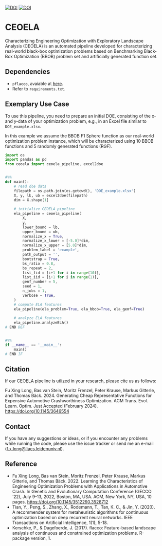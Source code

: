 [![DOI](https://zenodo.org/badge/480536772.svg)](https://zenodo.org/badge/latestdoi/480536772)
[![DOI](https://zenodo.org/badge/DOI/10.5281/zenodo.10397153.svg)](https://doi.org/10.5281/zenodo.10397153)

# CEOELA
Characterizing Engineering Optimization with Exploratory Landscape Analysis (CEOELA) is an automated pipeline developed for characterizing real-world black-box optimization problems based on Benchmarking Black-Box Optimization (BBOB) problem set and artificially generated function set.

## Dependencies

* `pflacco`, avaiable at [here](https://github.com/Reiyan/pflacco).
* Refer to `requirements.txt`.

## Exemplary Use Case

To use this pipeline, you need to prepare an initial DOE, consisting of the x- and y-data of your optimization problem, e.g., in an Excel file similar to `DOE_example.xlsx`.

In this example we assume the BBOB F1 Sphere function as our real-world optimization problem instance, which will be characterized using 10 BBOB functions and 5 randomly generated functions (RGF).

```python
import os
import pandas as pd
from ceoela import ceoela_pipeline, excel2doe


#%%
def main():
    # read doe data
    filepath = os.path.join(os.getcwd(), 'DOE_example.xlsx')
    X, y, lb, ub = excel2doe(filepath)
    dim = X.shape[1]
    
    # initialize CEOELA pipeline
    ela_pipeline = ceoela_pipeline(
        X,
        y,
        lower_bound = lb,
        upper_bound = ub,
        normalize_x = True,
        normalize_x_lower = [-5.0]*dim,
        normalize_x_upper = [5.0]*dim,
        problem_label = 'example',
        path_output = '',
        bootstrap = True,
        bs_ratio = 0.8,
        bs_repeat = 2,
        list_fid = [i+1 for i in range(10)],
        list_iid = [i+1 for i in range(1)],
        genf_number = 5,
        seed = 1,
        n_jobs = 1,
        verbose = True,
    )
    # compute ELA features
    ela_pipeline(ela_problem=True, ela_bbob=True, ela_genf=True)
    
    # analyze ELA features
    ela_pipeline.analyzeELA()
# END DEF


#%%
if __name__ == '__main__':
    main()
# END IF
```

## Citation
 
If our CEOELA pipeline is utlized in your research, please cite us as follows:

Fu Xing Long, Bas van Stein, Moritz Frenzel, Peter Krause, Markus Gitterle, and Thomas Bäck. 2024. Generating Cheap Representative Functions for Expensive Automotive Crashworthiness Optimization. ACM Trans. Evol. Learn. Optim. Just Accepted (February 2024). https://doi.org/10.1145/3646554

## Contact

If you have any suggestions or ideas, or if you encounter any problems while running the code, please use the issue tracker or send me an e-mail (f.x.long@liacs.leidenuniv.nl).

## Reference
* Fu Xing Long, Bas van Stein, Moritz Frenzel, Peter Krause, Markus Gitterle, and Thomas Bäck. 2022. Learning the Characteristics of Engineering Optimization Problems with Applications in Automotive Crash. In Genetic and Evolutionary Computation Conference (GECCO ’22), July 9–13, 2022, Boston, MA, USA. ACM, New York, NY, USA, 10 pages. https://doi.org/10.1145/3512290.3528712
* Tian, Y., Peng, S., Zhang, X., Rodemann, T., Tan, K. C., & Jin, Y. (2020). A recommender system for metaheuristic algorithms for continuous optimization based on deep recurrent neural networks. IEEE Transactions on Artificial Intelligence, 1(1), 5-18.
* Kerschke, P., & Dagefoerde, J. (2017). flacco: Feature-based landscape analysis of continuous and constrained optimization problems. R-package version, 1.
